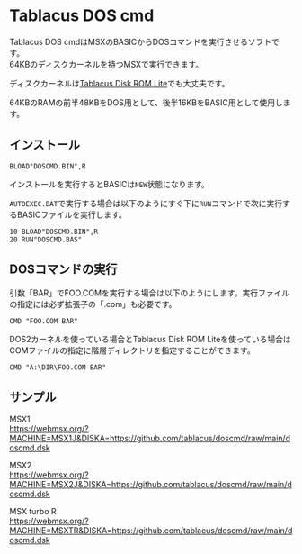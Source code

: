 # Tablacus DOS cmd

Tablacus DOS cmdはMSXのBASICからDOSコマンドを実行させるソフトです。  
64KBのディスクカーネルを持つMSXで実行できます。

ディスクカーネルは[Tablacus Disk ROM Lite](https://github.com/tablacus/TablacusDiskRomLite)でも大丈夫です。

64KBのRAMの前半48KBをDOS用として、後半16KBをBASIC用として使用します。

## インストール

```bas
BLOAD"DOSCMD.BIN",R
```

インストールを実行するとBASICは`NEW`状態になります。

`AUTOEXEC.BAT`で実行する場合は以下のようにすぐ下に`RUN`コマンドで次に実行するBASICファイルを実行します。

```autoexec.bas
10 BLOAD"DOSCMD.BIN",R
20 RUN"DOSCMD.BAS"
```

## DOSコマンドの実行

引数「BAR」でFOO.COMを実行する場合は以下のようにします。実行ファイルの指定には必ず拡張子の「.com」も必要です。

```bas
CMD "FOO.COM BAR"
```

DOS2カーネルを使っている場合とTablacus Disk ROM Liteを使っている場合はCOMファイルの指定に階層ディレクトリを指定することができます。

```bas
CMD "A:\DIR\FOO.COM BAR"
```
## サンプル

MSX1  
https://webmsx.org/?MACHINE=MSX1J&DISKA=https://github.com/tablacus/doscmd/raw/main/doscmd.dsk

MSX2  
https://webmsx.org/?MACHINE=MSX2J&DISKA=https://github.com/tablacus/doscmd/raw/main/doscmd.dsk

MSX turbo R  
https://webmsx.org/?MACHINE=MSXTR&DISKA=https://github.com/tablacus/doscmd/raw/main/doscmd.dsk


